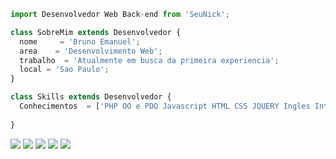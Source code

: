 ```js
import Desenvolvedor Web Back-end from 'SeuNick';

class SobreMim extends Desenvolvedor {
  nome     = 'Bruno Emanuel';
  area    = 'Desenvolvimento Web';
  trabalho  = 'Atualmente em busca da primeira experiencia';
  local = 'Sao Paulo';
}

class Skills extends Desenvolvedor {
  Conhecimentos  = ['PHP OO e PDO Javascript HTML CSS JQUERY Ingles Intermediario '];
  
}
```

<p align="left">
  <a href="mailto:brunoemanuel779@gmail.com?subject=Contate-me " alt="Gmail">
  <img src="https://img.shields.io/badge/-Gmail-FF0000?style=flat-square&labelColor=FF0000&logo=gmail&logoColor=white&link=LINK-DO-SEU-EMAIL" /></a>

  <a href="https://www.linkedin.com/in/bruno-emanuel-0a0409146/" alt="Linkedin">
  <img src="https://img.shields.io/badge/-Linkedin-0e76a8?style=flat-square&logo=Linkedin&logoColor=white&link=LINK-DO-SEU-LINKEDIN" /></a>

  <a href="https://api.whatsapp.com/send?phone=5511981556435" alt="WhatsApp">
  <img src="https://img.shields.io/badge/-WhatsApp-25d366?style=flat-square&labelColor=25d366&logo=whatsapp&logoColor=white&link=API-DO-SEU-WHATSAPP"/></a>

  <a href="https://www.facebook.com/profile.php?id=100007113135235" alt="Facebook">
  <img src="https://img.shields.io/badge/-Facebook-3b5998?style=flat-square&labelColor=3b5998&logo=facebook&logoColor=white&link=LINK-DO-SEU-FACEBOOK"/></a>

  <a href="https://www.instagram.com/brunoemanuel779/" alt="Instagram">
  <img src="https://img.shields.io/badge/-Instagram-DF0174?style=flat-square&labelColor=DF0174&logo=instagram&logoColor=white&link=LINK-DO-SEU-INSTAGRAM"/></a>
</p>  
